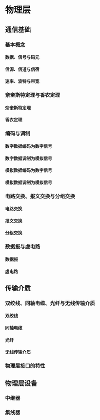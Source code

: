 # 物理层

## 通信基础

### 基本概念

#### 数据、信号与码元

#### 信源、信道与信宿

#### 速率、波特与带宽

### 奈奎斯特定理与香农定理

#### 奈奎斯特定理

#### 香农定理

### 编码与调制

#### 数字数据编码为数字信号

#### 数字数据调制为模拟信号

#### 模拟数据编码为数字信号

#### 模拟数据调制为模拟信号

### 电路交换、报文交换与分组交换

#### 电路交换

#### 报文交换

#### 分组交换

### 数据报与虚电路

#### 数据报

#### 虚电路

## 传输介质

### 双绞线、同轴电缆、光纤与无线传输介质

#### 双绞线

#### 同轴电缆

#### 光纤

#### 无线传输介质

### 物理层接口的特性

## 物理层设备

### 中继器

### 集线器